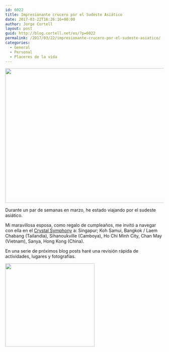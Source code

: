 ```yaml
---
id: 6022
title: Impresionante crucero por el Sudeste Asiático
date: 2017-03-22T16:26:16+00:00
author: Jorge Cortell
layout: post
guid: http://blog.cortell.net/es/?p=6022
permalink: /2017/03/22/impresionante-crucero-por-el-sudeste-asiatico/
categories:
  - General
  - Personal
  - Placeres de la vida
---
```

<img class="aligncenter size-medium" src="https://c1.staticflickr.com/4/3735/32753184693_647b2eca2d_z.jpg" width="640" height="427" />

Durante un par de semanas en marzo, he estado viajando por el sudeste asiático.

Mi maravillosa esposa, como regalo de cumpleaños, me invitó a navegar con ella en el [Crystal Symphony](http://www.crystalcruises.com/voyage/details/7205#details) a: Singapur; Koh Samui, Bangkok / Laem Chabang (Tailandia), Sihanoukville (Camboya), Ho Chi Minh City, Chan May (Vietnam), Sanya, Hong Kong (China).

En una serie de próximos blog posts haré una revisión rápida de actividades, lugares y fotografías.

<img class="aligncenter size-medium" src="http://www.crystalcruises.com/images/default-source/cruises/maps/7205.png" width="284" height="264" />